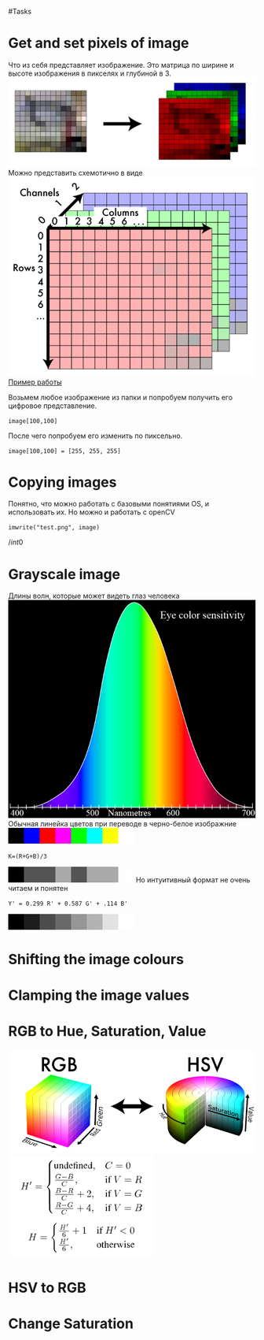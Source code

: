 #Tasks
# Get and set pixels of image
Что из себя представляет изображение.
Это матрица по ширине и высоте изображения в пикселях и глубиной в 3.
![alt text](rgb.png)
Можно представить схемотично в виде
![alt text](coords.png)
[Пример работы](https://pyimagesearch.com/2021/01/20/opencv-getting-and-setting-pixels/)

Возьмем любое изображение из папки и попробуем получить его цифровое представление.
    
    image[100,100]
После чего попробуем его изменить по пиксельно.
    
    image[100,100] = [255, 255, 255]
# Copying images
Понятно, что можно работать с базовыми понятиями OS, и использовать их. Но можно и работать с openCV
    
    imwrite("test.png", image)

$/int{0}$

# Grayscale image
Длины волн, которые может видеть глаз человека
![чувствительность глаза](sensitivity.png)
Обычная линейка цветов при переводе в черно-белое изображние 
![цветная полоса](colorbar.png)
    
    K=(R+G+B)/3
![чб полоса](avggray.jpg)
Но интуитивный формат не очень читаем и понятен 

    Y' = 0.299 R' + 0.587 G' + .114 B'
![gray](gray.png)
# Shifting the image colours

# Clamping the image values

# RGB to Hue, Saturation, Value
![convert](convert.png)
![](eq.svg)
# HSV to RGB

# Change Saturation
